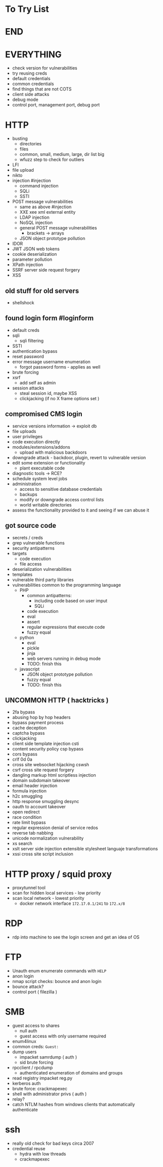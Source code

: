 
To Try List
====================================================================================================

END
====================================================================================================

# EVERYTHING
- check version for vulnerabilities
- try reusing creds
- default credentials
- common credentials
- find things that are not COTS
- client side attacks
- debug mode
- control port, management port, debug port

# HTTP
- busting
  - directories
  - files
  - common, small, medium, large, dir list big
  - wfuzz step to check for outliers
- LFI
- file upload
- nikto
- injection #injection
  - command injection
  - SQLi
  - SSTI
- POST message vulnerabilities
  - same as above #injection
  - XXE xee xml external entity
  - LDAP injection
  - NoSQL injection
  - general POST message vulnerabilities
    - brackets -> arrays
  - JSON object prototype pollution
- IDOR
- JWT JSON web tokens
- cookie deserialization
- parameter pollution
- XPath injection
- SSRF server side request forgery
- XSS
## old stuff for old servers
- shellshock
## found login form #loginform
- default creds
- sqli
  - sqli filtering
- SSTI
- authentication bypass
- reset password
- error message username enumeration
  - forgot password forms - applies as well
- brute forcing
- xsrf
  - add self as admin
- session attacks
  - steal session id, maybe XSS
  - clickjacking (if no X frame options set )
## compromised CMS login
- service versions information -> exploit db
- file uploads
- user privileges
- code execution directly
- modules/extensions/addons 
  - upload with malicious backdoors
- downgrade attack - backdoor, plugin, revert to vulnerable version
- edit some extension or functionality
  - plant executable code
- diagnostic tools -> RCE?
- schedule system level jobs
- administration
  - access to sensitive database credentials
  - backups
  - modify or downgrade access control lists
  - world writable directories
- assess the functionality provided to it and seeing if we can abuse it
## got source code
- secrets / creds
- grep vulnerable functions
- security antipatterns
- targets
  - code execution
  - file access
- deserialization vulnerabilities
- templates
- vulnerable third party libraries
- vulnerabilities common to the programming language
  - PHP
    - common antipatterns:
      - including code based on user imput
      - SQLi
    - code execution
    - eval
    - assert
    - regular expressions that execute code
    - fuzzy equal
  - python
    - eval
    - pickle
    - jinja
    - web servers running in debug mode
    - TODO: finish this
  - javascript
    - JSON object prototype pollution
    - fuzzy equal
    - TODO: finish this
## UNCOMMON HTTP ( hacktricks )
- 2fa bypass
- abusing hop by hop headers
- bypass payment process
- cache deception
- captcha bypass
- clickjacking
- client side template injection csti
- content security policy csp bypass
- cors bypass
- crlf 0d 0a
- cross site websocket hijacking cswsh
- csrf cross site request forgery
- dangling markup html scriptless injection
- domain subdomain takeover
- email header injection
- formula injection
- h2c smuggling
- http response smuggling desync
- oauth to account takeover
- open redirect
- race condition
- rate limit bypass
- regular expression denial of service redos
- reverse tab nabbing
- unicode normalization vulnerability
- xs search
- xslt server side injection extensible stylesheet languaje transformations
- xssi cross site script inclusion

# HTTP proxy / squid proxy
- proxytunnel tool
- scan for hidden local services - low priority
- scan local network - lowest priority
  - docker network interface `172.17.0.1/241` to `172.x/8`

# RDP
- rdp into machine to see the login screen and get an idea of OS

# FTP
- Unauth enum enumerate commands with `HELP`
- anon login
- nmap script checks: bounce and anon login
- bounce attack?
- control port ( filezilla )

# SMB
- guest access to shares
  - null auth
  - guest access with only username required
- enum4linux
- common creds: `Guest:`
- dump users
  - impacket samrdump ( auth )
  - sid brute forcing
- rpcclient / rpcdump
  - authenticated enumeration of domains and groups
- read registry impacket reg.py
- kerberos auth
- brute force: crackmapexec
- shell with administrator privs ( auth )
- relay?
- catch NTLM hashes from windows clients that automatically authenticate

# ssh
- really old check for bad keys circa 2007
- credential reuse
  - hydra with low threads
  - crackmapexec
